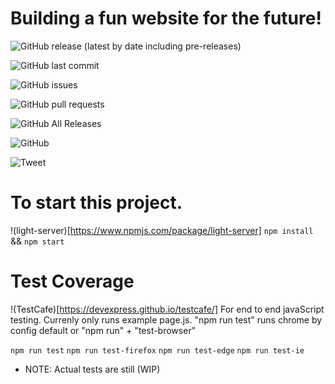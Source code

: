 <!-- Fun Website -->

# Building a fun website for the future!

<!-- Fun Website -->

![GitHub release (latest by date including pre-releases)](https://img.shields.io/github/v/release/navendu-pottekkat/awesome-readme?include_prereleases)

![GitHub last commit](https://img.shields.io/github/last-commit/navendu-pottekkat/awesome-readme)

![GitHub issues](https://img.shields.io/github/issues-raw/navendu-pottekkat/awesome-readme)

![GitHub pull requests](https://img.shields.io/github/issues-pr/navendu-pottekkat/awesome-readme)

![GitHub All Releases](https://img.shields.io/github/downloads/navendu-pottekkat/awesome-readme/total)

![GitHub](https://img.shields.io/github/license/navendu-pottekkat/awesome-readme)

![Tweet](https://img.shields.io/twitter/url?style=flat-square&logo=twitter&url=https%3A%2F%2Fnavendu.me%2Fnsfw-filter%2Findex.html)

# To start this project. 
!(light-server)[https://www.npmjs.com/package/light-server]
`npm install` && `npm start`

# Test Coverage 
!(TestCafe)[https://devexpress.github.io/testcafe/]
For end to end javaScript testing. Currenly only runs example page.js.
"npm run test" runs chrome by config default or "npm run" + "test-browser" 

`npm run test`
`npm run test-firefox`
`npm run test-edge`
`npm run test-ie`

- NOTE: Actual tests are still (WIP)

